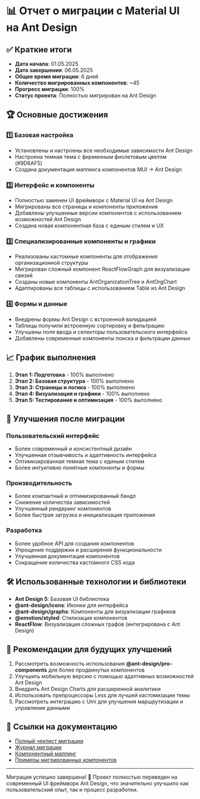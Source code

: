 # 📊 Отчет о миграции с Material UI на Ant Design

## ✅ Краткие итоги
- **Дата начала**: 01.05.2025
- **Дата завершения**: 06.05.2025
- **Общее время миграции**: 6 дней
- **Количество мигрированных компонентов**: ~45
- **Прогресс миграции**: 100%
- **Статус проекта**: Полностью мигрирован на Ant Design

## 🏆 Основные достижения

### 1️⃣ Базовая настройка
- Установлены и настроены все необходимые зависимости Ant Design
- Настроена темная тема с фирменным фиолетовым цветом (#9D6AF5)
- Создана документация маппинга компонентов MUI → Ant Design

### 2️⃣ Интерфейс и компоненты
- Полностью заменен UI фреймворк с Material UI на Ant Design
- Мигрированы все страницы и компоненты приложения
- Добавлены улучшенные версии компонентов с использованием возможностей Ant Design
- Создана новая компонентная база с единым стилем и UX

### 3️⃣ Специализированные компоненты и графики
- Реализованы кастомные компоненты для отображения организационной структуры
- Мигрирован сложный компонент ReactFlowGraph для визуализации связей
- Созданы новые компоненты AntOrganizationTree и AntOrgChart
- Адаптированы все таблицы с использованием Table из Ant Design

### 4️⃣ Формы и данные
- Внедрены формы Ant Design с встроенной валидацией
- Таблицы получили встроенную сортировку и фильтрацию
- Улучшены поля ввода и селекторы пользовательского интерфейса
- Добавлены современные компоненты поиска и фильтрации данных

## 📈 График выполнения
1. **Этап 1: Подготовка** - 100% выполнено
2. **Этап 2: Базовая структура** - 100% выполнено
3. **Этап 3: Страницы и логика** - 100% выполнено
4. **Этап 4: Визуализация и графики** - 100% выполнено
5. **Этап 5: Тестирование и оптимизация** - 100% выполнено

## 🚀 Улучшения после миграции

### Пользовательский интерфейс
- Более современный и консистентный дизайн
- Улучшенная отзывчивость и адаптивность интерфейса
- Оптимизированная темная тема с единым стилем
- Более интуитивно понятные компоненты и формы

### Производительность
- Более компактный и оптимизированный бандл
- Снижение количества зависимостей
- Улучшенный рендеринг компонентов
- Более быстрая загрузка и инициализация приложения

### Разработка
- Более удобное API для создания компонентов
- Упрощение поддержки и расширения функциональности
- Улучшенная документация компонентов
- Сокращение количества кастомного CSS кода

## 🛠️ Использованные технологии и библиотеки
- **Ant Design 5**: Базовая UI библиотека
- **@ant-design/icons**: Иконки для интерфейса
- **@ant-design/graphs**: Компоненты для визуализации графиков
- **@emotion/styled**: Стилизация компонентов
- **ReactFlow**: Визуализация сложных графов (интегрирована с Ant Design)

## 📝 Рекомендации для будущих улучшений
1. Рассмотреть возможность использования **@ant-design/pro-components** для более продвинутых компонентов
2. Улучшить мобильную версию с помощью адаптивных возможностей Ant Design
3. Внедрить Ant Design Charts для расширенной аналитики
4. Использовать препроцессоры Less для лучшей кастомизации темы
5. Рассмотреть интеграцию с Umi для улучшения маршрутизации и управления данными

## 🔗 Ссылки на документацию
- [Полный чеклист миграции](./project_status/MIGRATION_TO_ANTD.md)
- [Журнал миграции](./migration_notes.md)
- [Компонентный маппинг](./project_status/ANTD_COMPONENT_MAPPING.md)
- [Примеры мигрированных компонентов](./project_status/ANTD_EXAMPLE_COMPONENTS.md)

---

Миграция успешно завершена! 🎉 Проект полностью переведен на современный UI фреймворк Ant Design, что значительно улучшило как пользовательский опыт, так и процесс разработки. 